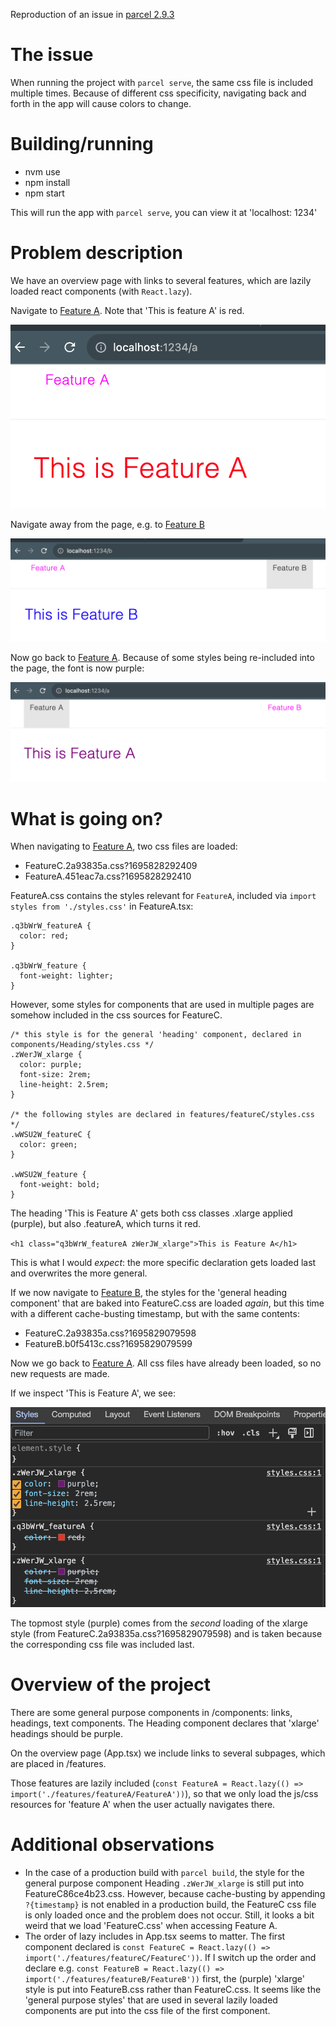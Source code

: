 Reproduction of an issue in [parcel 2.9.3](https://parceljs.org/)

# The issue

When running the project with `parcel serve`, the same css file is included multiple times. Because of different css specificity,
navigating back and forth in the app will cause colors to change.

# Building/running

- nvm use
- npm install
- npm start

This will run the app with `parcel serve`, you can view it at 'localhost: 1234'

# Problem description

We have an overview page with links to several features, which are lazily loaded react components (with `React.lazy`).

Navigate to [Feature A](http://localhost:1234/a). Note that 'This is feature A' is red.

![A: red font](img/a1.png)

Navigate away from the page, e.g. to [Feature B](http://localhost:1234/b)

![B: blue font](img/b1.png)

Now go back to [Feature A](http://localhost:1234/a). Because of some styles being re-included into the page, the font is now purple:

![A: purple font](img/a2.png)

# What is going on?

When navigating to [Feature A](http://localhost:1234/a), two css files are loaded:

- FeatureC.2a93835a.css?1695828292409
- FeatureA.451eac7a.css?1695828292410

FeatureA.css contains the styles relevant for `FeatureA`, included via `import styles from './styles.css'` in FeatureA.tsx:

```
.q3bWrW_featureA {
  color: red;
}

.q3bWrW_feature {
  font-weight: lighter;
}
```

However, some styles for components that are used in multiple pages are somehow included in the css sources for FeatureC.

```
/* this style is for the general 'heading' component, declared in components/Heading/styles.css */
.zWerJW_xlarge {
  color: purple;
  font-size: 2rem;
  line-height: 2.5rem;
}

/* the following styles are declared in features/featureC/styles.css */
.wWSU2W_featureC {
  color: green;
}

.wWSU2W_feature {
  font-weight: bold;
}
```

The heading 'This is Feature A' gets both css classes .xlarge applied (purple), but also .featureA, which turns it red.

`<h1 class="q3bWrW_featureA zWerJW_xlarge">This is Feature A</h1>`

This is what I would *expect*: the more specific declaration gets loaded last and overwrites the more general.

If we now navigate to [Feature B](http://localhost:1234/b), the styles for the 'general heading component' that are baked into FeatureC.css
are loaded *again*, but this time with a different cache-busting timestamp, but with the same contents:

- FeatureC.2a93835a.css?1695829079598
- FeatureB.b0f5413c.css?1695829079599

Now we go back to [Feature A](http://localhost:1234/a). All css files have already been loaded, so no new requests are made.

If we inspect 'This is Feature A', we see:

![A: xlarge](img/inspectA.png)

The topmost style (purple) comes from the *second* loading of the xlarge style (from FeatureC.2a93835a.css?1695829079598) and is taken because the
corresponding css file was included last.

# Overview of the project

There are some general purpose components in /components: links, headings, text components. The Heading component declares that
'xlarge' headings should be purple.

On the overview page (App.tsx) we include links to several subpages, which are placed in /features.

Those features are lazily included (`const FeatureA = React.lazy(() => import('./features/featureA/FeatureA'))`), so that we only load the js/css resources for 'feature A' when the user actually navigates there.

# Additional observations

- In the case of a production build with `parcel build`, the style for the general purpose component Heading `.zWerJW_xlarge` is still put into FeatureC86ce4b23.css. However, because cache-busting by appending `?{timestamp}` is not enabled in a production build, the FeatureC css file is only loaded once and the problem does not occur. Still, it looks a bit weird that we load 'FeatureC.css' when accessing Feature A.
- The order of lazy includes in App.tsx seems to matter. The first component declared is `const FeatureC = React.lazy(() => import('./features/featureC/FeatureC'))`. If I switch up the order and declare e.g. `const FeatureB = React.lazy(() => import('./features/featureB/FeatureB'))` first, the (purple) 'xlarge' style is put into FeatureB.css rather than FeatureC.css. It seems like the 'general purpose styles' that are used in several lazily loaded components are put into the css file of the first component.
